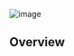 ![image](https://user-images.githubusercontent.com/6977257/70183153-fbf82980-16c3-11ea-9de1-9c08bcf16461.png)
## Overview
